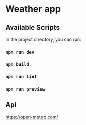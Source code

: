 # Weather app

## Available Scripts

In the project directory, you can run:

### `npm run dev`
### `npm build`
### `npm run lint`
### `npm run preview`


## Api
https://open-meteo.com/
